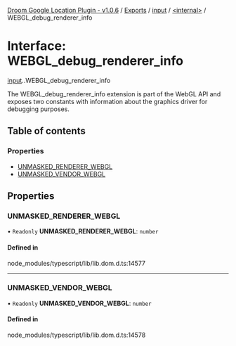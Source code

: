 [Droom Google Location Plugin - v1.0.6](../README.md) / [Exports](../modules.md) / [input](../modules/input.md) / [<internal\>](../modules/input._internal_.md) / WEBGL\_debug\_renderer\_info

# Interface: WEBGL\_debug\_renderer\_info

[input](../modules/input.md).[<internal>](../modules/input._internal_.md).WEBGL_debug_renderer_info

The WEBGL_debug_renderer_info extension is part of the WebGL API and exposes two constants with information about the graphics driver for debugging purposes.

## Table of contents

### Properties

- [UNMASKED\_RENDERER\_WEBGL](input._internal_.WEBGL_debug_renderer_info.md#unmasked_renderer_webgl)
- [UNMASKED\_VENDOR\_WEBGL](input._internal_.WEBGL_debug_renderer_info.md#unmasked_vendor_webgl)

## Properties

### UNMASKED\_RENDERER\_WEBGL

• `Readonly` **UNMASKED\_RENDERER\_WEBGL**: `number`

#### Defined in

node_modules/typescript/lib/lib.dom.d.ts:14577

___

### UNMASKED\_VENDOR\_WEBGL

• `Readonly` **UNMASKED\_VENDOR\_WEBGL**: `number`

#### Defined in

node_modules/typescript/lib/lib.dom.d.ts:14578
